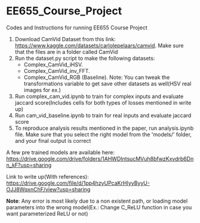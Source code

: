 # EE655_Course_Project
Codes and Instructions for running EE655 Course Project

1. Download CamVid Dataset from this link: https://www.kaggle.com/datasets/carlolepelaars/camvid. Make sure that the files are in a folder called CamVid
2. Run the dataset.py script to make the following datasets:
   - Complex_CamVid_iHSV.
   - Complex_CamVid_inv_FFT. 
   - Complex_CamVid_RGB (Baseline).
   Note: You can tweak the transformations variable to get save other datasets as well(HSV real images for ex.)
4. Run complex_cam_vid.ipynb to train for complex inputs and evaluate jaccard score(Includes cells for both types of losses mentioned in write up)
5. Run cam_vid_baseline.ipynb to train for real inputs and evaluate jaccard score
6. To reproduce analysis results mentioned in the paper, run analysis.ipynb file. Make sure that you select the right model from the 'models/' folder, and your final output is correct


A few pre trained models are available here: https://drive.google.com/drive/folders/1AHWDIntsucMVuh8bfwzKxvdrb6Dnn_kF?usp=sharing

Link to write up(With references): https://drive.google.com/file/d/1pp4hzyUPcaKrHIyyByyU-OJJ8WqxnChF/view?usp=sharing

**Note**: Any error is most likely due to a non existent path, or loading model parameters into the wrong model(Ex.: Change C_ReLU function in case you want parameterized ReLU or not)
